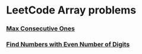 # LeetCode Array problems

### [Max Consecutive Ones][maxlink]
[maxlink]: https://github.com/democracyKim/study_for_me/blob/main/Data_Structure/Array/LeetCode/Max_Consecutive_Ones/solution.md "link"

### [Find Numbers with Even Number of Digits][link]
[link]: https://leetcode.com/explore/featured/card/fun-with-arrays/521/introduction/3237/ "link"